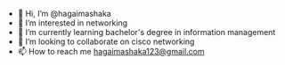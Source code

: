 - 👋 Hi, I’m @hagaimashaka
- 👀 I’m interested in networking
- 🌱 I’m currently learning bachelor's degree in information management
- 💞️ I’m looking to collaborate on cisco networking
- 📫 How to reach me hagaimashaka123@gmail.com

<!---
hagaimashaka/hagaimashaka is a ✨ special ✨ repository because its `README.md` (this file) appears on your GitHub profile.
You can click the Preview link to take a look at your changes.
--->
